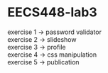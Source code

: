 # EECS448-lab3
exercise 1 -> password validator<br/>
exercise 2 -> slideshow<br/>
exercise 3 -> profile<br/>
exercise 4 -> css manipulation<br/>
exercise 5 -> publication
